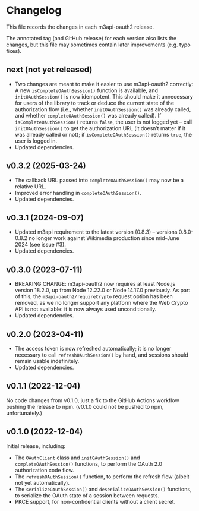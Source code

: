 # Changelog

This file records the changes in each m3api-oauth2 release.

The annotated tag (and GitHub release) for each version also lists the changes,
but this file may sometimes contain later improvements (e.g. typo fixes).

## next (not yet released)

- Two changes are meant to make it easier to use m3api-oauth2 correctly:
  A new `isCompleteOAuthSession()` function is available,
  and `initOAuthSession()` is now idempotent.
  This should make it unnecessary for users of the library
  to track or deduce the current state of the authorization flow
  (i.e., whether `initOAuthSession()` was already called,
  and whether `completeOAuthSession()` was already called).
  If `isCompleteOAuthSession()` returns `false`, the user is not logged yet –
  call `initOAuthSession()` to get the authorization URL
  (it doesn’t matter if it was already called or not);
  if `isCompleteOAuthSession()` returns `true`, the user is logged in.
- Updated dependencies.

## v0.3.2 (2025-03-24)

- The callback URL passed into `completeOAuthSession()` may now be a relative URL.
- Improved error handling in `completeOAuthSession()`.
- Updated dependencies.

## v0.3.1 (2024-09-07)

- Updated m3api requirement to the latest version (0.8.3) –
  versions 0.8.0-0.8.2 no longer work against Wikimedia production
  since mid-June 2024 (see issue #3).
- Updated dependencies.

## v0.3.0 (2023-07-11)

- BREAKING CHANGE:
  m3api-oauth2 now requires at least Node.js version 18.2.0,
  up from Node 12.22.0 or Node 14.17.0 previously.
  As part of this, the `m3api-oauth2/requireCrypto` request option has been removed,
  as we no longer support any platform where the Web Crypto API is not available:
  it is now always used unconditionally.
- Updated dependencies.

## v0.2.0 (2023-04-11)

- The access token is now refreshed automatically;
  it is no longer necessary to call `refreshOAuthSession()` by hand,
  and sessions should remain usable indefinitely.
- Updated dependencies.

## v0.1.1 (2022-12-04)

No code changes from v0.1.0,
just a fix to the GitHub Actions workflow pushing the release to npm.
(v0.1.0 could not be pushed to npm, unfortunately.)

## v0.1.0 (2022-12-04)

Initial release, including:

- The `OAuthClient` class and
  `initOAuthSession()` and `completeOAuthSession()` functions,
  to perform the OAuth 2.0 authorization code flow.
- The `refreshOAuthSession()` function,
  to perform the refresh flow (albeit not yet automatically).
- The `serializeOAuthSession()` and `deserializeOAuthSession()` functions,
  to serialize the OAuth state of a session between requests.
- PKCE support, for non-confidential clients without a client secret.
